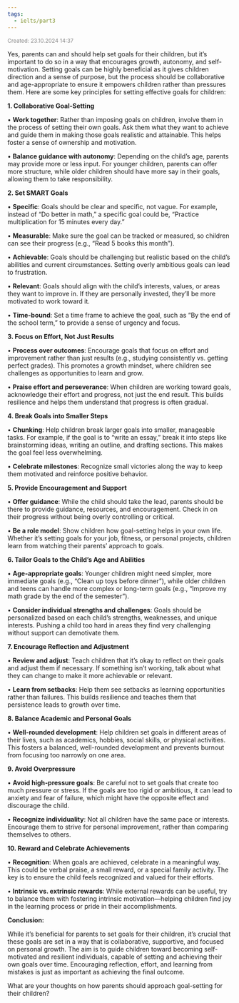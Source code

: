 ```yaml
---
tags:
  - ielts/part3
---
```


<span style="font-size:12px; color:#888888;">Created: 23.10.2024 14:37</span>

Yes, parents can and should help set goals for their children, but it’s important to do so in a way that encourages growth, autonomy, and self-motivation. Setting goals can be highly beneficial as it gives children direction and a sense of purpose, but the process should be collaborative and age-appropriate to ensure it empowers children rather than pressures them. Here are some key principles for setting effective goals for children:

  

**1. Collaborative Goal-Setting**

  

• **Work together**: Rather than imposing goals on children, involve them in the process of setting their own goals. Ask them what they want to achieve and guide them in making those goals realistic and attainable. This helps foster a sense of ownership and motivation.

• **Balance guidance with autonomy**: Depending on the child’s age, parents may provide more or less input. For younger children, parents can offer more structure, while older children should have more say in their goals, allowing them to take responsibility.

  

**2. Set SMART Goals**

  

• **Specific**: Goals should be clear and specific, not vague. For example, instead of “Do better in math,” a specific goal could be, “Practice multiplication for 15 minutes every day.”

• **Measurable**: Make sure the goal can be tracked or measured, so children can see their progress (e.g., “Read 5 books this month”).

• **Achievable**: Goals should be challenging but realistic based on the child’s abilities and current circumstances. Setting overly ambitious goals can lead to frustration.

• **Relevant**: Goals should align with the child’s interests, values, or areas they want to improve in. If they are personally invested, they’ll be more motivated to work toward it.

• **Time-bound**: Set a time frame to achieve the goal, such as “By the end of the school term,” to provide a sense of urgency and focus.

  

**3. Focus on Effort, Not Just Results**

  

• **Process over outcomes**: Encourage goals that focus on effort and improvement rather than just results (e.g., studying consistently vs. getting perfect grades). This promotes a growth mindset, where children see challenges as opportunities to learn and grow.

• **Praise effort and perseverance**: When children are working toward goals, acknowledge their effort and progress, not just the end result. This builds resilience and helps them understand that progress is often gradual.

  

**4. Break Goals into Smaller Steps**

  

• **Chunking**: Help children break larger goals into smaller, manageable tasks. For example, if the goal is to “write an essay,” break it into steps like brainstorming ideas, writing an outline, and drafting sections. This makes the goal feel less overwhelming.

• **Celebrate milestones**: Recognize small victories along the way to keep them motivated and reinforce positive behavior.

  

**5. Provide Encouragement and Support**

  

• **Offer guidance**: While the child should take the lead, parents should be there to provide guidance, resources, and encouragement. Check in on their progress without being overly controlling or critical.

• **Be a role model**: Show children how goal-setting helps in your own life. Whether it’s setting goals for your job, fitness, or personal projects, children learn from watching their parents’ approach to goals.

  

**6. Tailor Goals to the Child’s Age and Abilities**

  

• **Age-appropriate goals**: Younger children might need simpler, more immediate goals (e.g., “Clean up toys before dinner”), while older children and teens can handle more complex or long-term goals (e.g., “Improve my math grade by the end of the semester”).

• **Consider individual strengths and challenges**: Goals should be personalized based on each child’s strengths, weaknesses, and unique interests. Pushing a child too hard in areas they find very challenging without support can demotivate them.

  

**7. Encourage Reflection and Adjustment**

  

• **Review and adjust**: Teach children that it’s okay to reflect on their goals and adjust them if necessary. If something isn’t working, talk about what they can change to make it more achievable or relevant.

• **Learn from setbacks**: Help them see setbacks as learning opportunities rather than failures. This builds resilience and teaches them that persistence leads to growth over time.

  

**8. Balance Academic and Personal Goals**

  

• **Well-rounded development**: Help children set goals in different areas of their lives, such as academics, hobbies, social skills, or physical activities. This fosters a balanced, well-rounded development and prevents burnout from focusing too narrowly on one area.

  

**9. Avoid Overpressure**

  

• **Avoid high-pressure goals**: Be careful not to set goals that create too much pressure or stress. If the goals are too rigid or ambitious, it can lead to anxiety and fear of failure, which might have the opposite effect and discourage the child.

• **Recognize individuality**: Not all children have the same pace or interests. Encourage them to strive for personal improvement, rather than comparing themselves to others.

  

**10. Reward and Celebrate Achievements**

  

• **Recognition**: When goals are achieved, celebrate in a meaningful way. This could be verbal praise, a small reward, or a special family activity. The key is to ensure the child feels recognized and valued for their efforts.

• **Intrinsic vs. extrinsic rewards**: While external rewards can be useful, try to balance them with fostering intrinsic motivation—helping children find joy in the learning process or pride in their accomplishments.

  

**Conclusion:**

  

While it’s beneficial for parents to set goals for their children, it’s crucial that these goals are set in a way that is collaborative, supportive, and focused on personal growth. The aim is to guide children toward becoming self-motivated and resilient individuals, capable of setting and achieving their own goals over time. Encouraging reflection, effort, and learning from mistakes is just as important as achieving the final outcome.

  

What are your thoughts on how parents should approach goal-setting for their children?